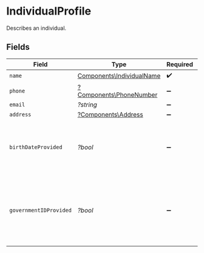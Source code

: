 # IndividualProfile

Describes an individual.


## Fields

| Field                                                                                      | Type                                                                                       | Required                                                                                   | Description                                                                                | Example                                                                                    |
| ------------------------------------------------------------------------------------------ | ------------------------------------------------------------------------------------------ | ------------------------------------------------------------------------------------------ | ------------------------------------------------------------------------------------------ | ------------------------------------------------------------------------------------------ |
| `name`                                                                                     | [Components\IndividualName](../../Models/Components/IndividualName.md)                     | :heavy_check_mark:                                                                         | N/A                                                                                        |                                                                                            |
| `phone`                                                                                    | [?Components\PhoneNumber](../../Models/Components/PhoneNumber.md)                          | :heavy_minus_sign:                                                                         | N/A                                                                                        |                                                                                            |
| `email`                                                                                    | *?string*                                                                                  | :heavy_minus_sign:                                                                         | N/A                                                                                        | jordan.lee@classbooker.dev                                                                 |
| `address`                                                                                  | [?Components\Address](../../Models/Components/Address.md)                                  | :heavy_minus_sign:                                                                         | N/A                                                                                        |                                                                                            |
| `birthDateProvided`                                                                        | *?bool*                                                                                    | :heavy_minus_sign:                                                                         | Indicates whether this individual's birth date has been provided.                          |                                                                                            |
| `governmentIDProvided`                                                                     | *?bool*                                                                                    | :heavy_minus_sign:                                                                         | Indicates whether a government ID (SSN, ITIN, etc.) has been provided for this individual. |                                                                                            |